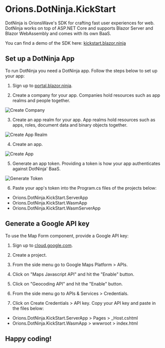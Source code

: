 # Orions.DotNinja.KickStart

DotNinja is OrionsWave's SDK for crafting fast user experiences for web. DotNinja works on top of ASP.NET Core and supports Blazor Server and Blazor WebAssembly and comes with its own BaaS.  

You can find a demo of the SDK here: [kickstart.blazor.ninja](https://kickstart.blazor.ninja)

## Set up a DotNinja App

To run DotNinja you need a DotNinja app. Follow the steps below to set up your app:

1. Sign up to [portal.blazor.ninja](https://portal.blazor.ninja/Account/Signup). 

2. Create a company for your app.
Companies hold resources such as app realms and people together. 

![Create Company](https://portal.blazor.ninja/images/screenshots/create-company.png)

3. Create an app realm for your app.
App realms hold resources such as apps, roles, document data and binary objects together. 

![Create App Realm](https://portal.blazor.ninja/images/screenshots/create-app-realm.png)

4. Create an app. 

![Create App](https://portal.blazor.ninja/images/screenshots/create-app.png)

5. Generate an app token. 
Providing a token is how your app authenticates against DotNinja' BaaS.

![Generate Token](https://portal.blazor.ninja/images/screenshots/create-app-token.png)

6. Paste your app's token into the Program.cs files of the projects below:
  * Orions.DotNinja.KickStart.ServerApp
  * Orions.DotNinja.KickStart.WasmApp
  * Orions.DotNinja.KickStart.WasmServerApp

## Generate a Google API key

To use the Map Form component, provide a Google API key:

1. Sign up to [cloud.google.com](http://console.cloud.google.com).

2. Create a project. 

3. From the side menu go to Google Maps Platform > APIs. 

4. Click on "Maps Javascript API" and hit the "Enable" button.

5. Click on "Geocoding API" and hit the "Enable" button.

6. From the side menu go to APIs & Services > Credentials. 

7. Click on Create Credentials > API key. Copy your API key and paste in the files below:
* Orions.DotNinja.KickStart.ServerApp > Pages > _Host.cshtml
* Orions.DotNinja.KickStart.WasmApp > wwwroot > index.html

## Happy coding!

